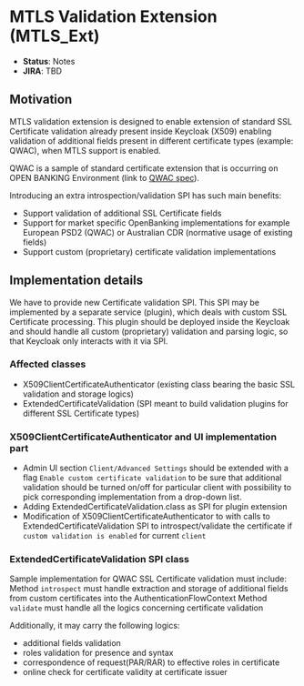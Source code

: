 # MTLS Validation Extension (MTLS_Ext)

* **Status**: Notes
* **JIRA**: TBD


## Motivation

MTLS validation extension is designed to enable extension of standard SSL Certificate validation already present inside Keycloak (X509) enabling validation of additional fields present in different certificate types (example: QWAC), when MTLS 
support is
enabled.

QWAC is a sample of standard certificate extension that is occurring on OPEN BANKING Environment 
(link to [QWAC spec](https://www.etsi.org/deliver/etsi_ts/119400_119499/119495/01.03.01_60/ts_119495v010301p.pdf)).

Introducing an extra introspection/validation SPI has such main benefits:

* Support validation of additional SSL Certificate fields
* Support for market specific OpenBanking implementations for example European PSD2 (QWAC) or Australian CDR (normative usage of existing fields)
* Support custom (proprietary) certificate validation implementations

## Implementation details
We have to provide new Certificate validation SPI.
This SPI may be implemented by a separate service (plugin), which deals with custom SSL Certificate processing.
This plugin should be deployed inside the Keycloak and should handle all custom (proprietary) validation and parsing logic, so that Keycloak only interacts with it via SPI.

### Affected classes
- X509ClientCertificateAuthenticator (existing class bearing the basic SSL validation and storage logics)
- ExtendedCertificateValidation (SPI meant to build validation plugins for different SSL Certificate types)

### X509ClientCertificateAuthenticator and UI implementation part
- Admin UI section `Client/Advanced Settings` should be extended with a flag `Enable custom certificate validation` to be sure that additional validation should be turned on/off for
  particular client with possibility to pick corresponding implementation from a drop-down list. 
- Adding ExtendedCertificateValidation.class as SPI for plugin extension
- Modification of X509ClientCertificateAuthenticator to with calls to ExtendedCertificateValidation SPI to introspect/validate the certificate if `custom validation is enabled` for current `client`

### ExtendedCertificateValidation SPI class
Sample implementation for QWAC SSL Certificate validation must include:
Method `introspect` must handle extraction and storage of additional fields from custom certificates into the AuthenticationFlowContext
Method `validate` must handle all the logics concerning certificate validation

Additionally, it may carry the following logics:
- additional fields validation
- roles validation for presence and syntax
- correspondence of request(PAR/RAR) to effective roles in certificate
- online check for certificate validity at certificate issuer